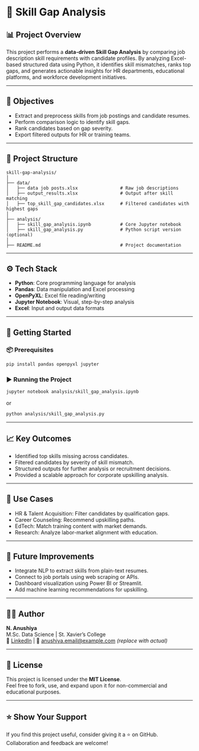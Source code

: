 # 🧠 Skill Gap Analysis

## 📊 Project Overview

This project performs a **data-driven Skill Gap Analysis** by comparing job description skill requirements with candidate profiles. By analyzing Excel-based structured data using Python, it identifies skill mismatches, ranks top gaps, and generates actionable insights for HR departments, educational platforms, and workforce development initiatives.

---

## 🎯 Objectives

- Extract and preprocess skills from job postings and candidate resumes.
- Perform comparison logic to identify skill gaps.
- Rank candidates based on gap severity.
- Export filtered outputs for HR or training teams.

---

## 📁 Project Structure

```
skill-gap-analysis/
│
├── data/
│   ├── data job posts.xlsx                # Raw job descriptions
│   ├── output_results.xlsx                # Output after skill matching
│   ├── top_skill_gap_candidates.xlsx      # Filtered candidates with highest gaps
│
├── analysis/
│   ├── skill_gap_analysis.ipynb           # Core Jupyter notebook
│   ├── skill_gap_analysis.py              # Python script version (optional)
│
├── README.md                              # Project documentation
```

---

## ⚙️ Tech Stack

- **Python**: Core programming language for analysis
- **Pandas**: Data manipulation and Excel processing
- **OpenPyXL**: Excel file reading/writing
- **Jupyter Notebook**: Visual, step-by-step analysis
- **Excel**: Input and output data formats

---

## 🚀 Getting Started

### 📦 Prerequisites

```bash
pip install pandas openpyxl jupyter
```

### ▶️ Running the Project

```bash
jupyter notebook analysis/skill_gap_analysis.ipynb
```
or
```bash
python analysis/skill_gap_analysis.py
```

---

## 📈 Key Outcomes

- Identified top skills missing across candidates.
- Filtered candidates by severity of skill mismatch.
- Structured outputs for further analysis or recruitment decisions.
- Provided a scalable approach for corporate upskilling analysis.

---

## 📌 Use Cases

- HR & Talent Acquisition: Filter candidates by qualification gaps.
- Career Counseling: Recommend upskilling paths.
- EdTech: Match training content with market demands.
- Research: Analyze labor-market alignment with education.

---

## 🔮 Future Improvements

- Integrate NLP to extract skills from plain-text resumes.
- Connect to job portals using web scraping or APIs.
- Dashboard visualization using Power BI or Streamlit.
- Add machine learning recommendations for upskilling.

---

## 🧑‍💻 Author

**N. Anushiya**  
M.Sc. Data Science | St. Xavier’s College  
🔗 [LinkedIn](#) | 📧 anushiya.email@example.com *(replace with actual)*

---

## 📄 License

This project is licensed under the **MIT License**.  
Feel free to fork, use, and expand upon it for non-commercial and educational purposes.

---

## ⭐️ Show Your Support

If you find this project useful, consider giving it a ⭐️ on GitHub.  
Collaboration and feedback are welcome!
